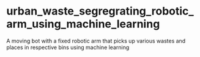 # urban_waste_segregrating_robotic_arm_using_machine_learning
 A moving bot with a fixed robotic arm that picks up various wastes and places in respective bins using machine learning
